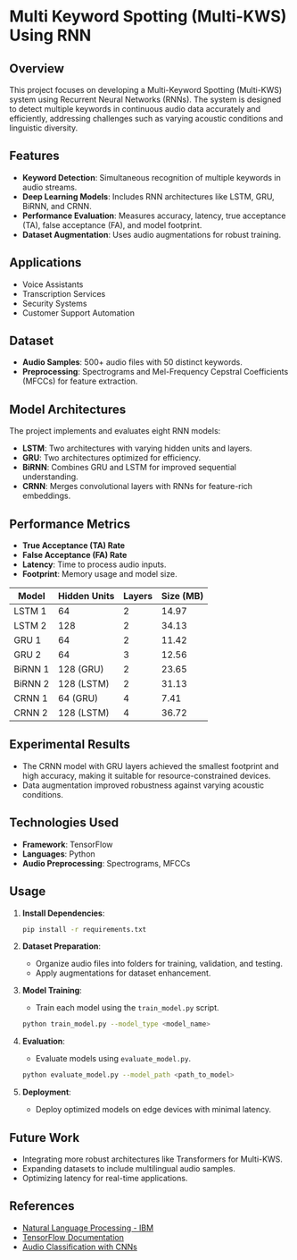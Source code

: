 # Multi Keyword Spotting (Multi-KWS) Using RNN

## Overview
This project focuses on developing a Multi-Keyword Spotting (Multi-KWS) system using Recurrent Neural Networks (RNNs). The system is designed to detect multiple keywords in continuous audio data accurately and efficiently, addressing challenges such as varying acoustic conditions and linguistic diversity.

## Features
- **Keyword Detection**: Simultaneous recognition of multiple keywords in audio streams.
- **Deep Learning Models**: Includes RNN architectures like LSTM, GRU, BiRNN, and CRNN.
- **Performance Evaluation**: Measures accuracy, latency, true acceptance (TA), false acceptance (FA), and model footprint.
- **Dataset Augmentation**: Uses audio augmentations for robust training.

## Applications
- Voice Assistants
- Transcription Services
- Security Systems
- Customer Support Automation

## Dataset
- **Audio Samples**: 500+ audio files with 50 distinct keywords.
- **Preprocessing**: Spectrograms and Mel-Frequency Cepstral Coefficients (MFCCs) for feature extraction.

## Model Architectures
The project implements and evaluates eight RNN models:
- **LSTM**: Two architectures with varying hidden units and layers.
- **GRU**: Two architectures optimized for efficiency.
- **BiRNN**: Combines GRU and LSTM for improved sequential understanding.
- **CRNN**: Merges convolutional layers with RNNs for feature-rich embeddings.

## Performance Metrics
- **True Acceptance (TA) Rate**
- **False Acceptance (FA) Rate**
- **Latency**: Time to process audio inputs.
- **Footprint**: Memory usage and model size.

| Model       | Hidden Units | Layers | Size (MB)  |
|-------------|--------------|--------|------------|
| LSTM 1      | 64           | 2      | 14.97      |
| LSTM 2      | 128          | 2      | 34.13      |
| GRU 1       | 64           | 2      | 11.42      |
| GRU 2       | 64           | 3      | 12.56      |
| BiRNN 1     | 128 (GRU)    | 2      | 23.65      |
| BiRNN 2     | 128 (LSTM)   | 2      | 31.13      |
| CRNN 1      | 64 (GRU)     | 4      | 7.41       |
| CRNN 2      | 128 (LSTM)   | 4      | 36.72      |

## Experimental Results
- The CRNN model with GRU layers achieved the smallest footprint and high accuracy, making it suitable for resource-constrained devices.
- Data augmentation improved robustness against varying acoustic conditions.

## Technologies Used
- **Framework**: TensorFlow
- **Languages**: Python
- **Audio Preprocessing**: Spectrograms, MFCCs

## Usage
1. **Install Dependencies**:
   ```bash
   pip install -r requirements.txt
   ```
2. **Dataset Preparation**:
   - Organize audio files into folders for training, validation, and testing.
   - Apply augmentations for dataset enhancement.

3. **Model Training**:
   - Train each model using the `train_model.py` script.
   ```bash
   python train_model.py --model_type <model_name>
   ```

4. **Evaluation**:
   - Evaluate models using `evaluate_model.py`.
   ```bash
   python evaluate_model.py --model_path <path_to_model>
   ```

5. **Deployment**:
   - Deploy optimized models on edge devices with minimal latency.

## Future Work
- Integrating more robust architectures like Transformers for Multi-KWS.
- Expanding datasets to include multilingual audio samples.
- Optimizing latency for real-time applications.

## References
- [Natural Language Processing - IBM](https://www.ibm.com/topics/natural-language-processing)
- [TensorFlow Documentation](https://www.tensorflow.org/api_docs)
- [Audio Classification with CNNs](https://www.atmosera.com/blog/audio-classification-with-cnns)
